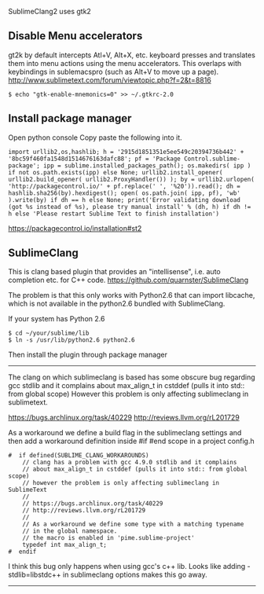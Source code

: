 
SublimeClang2 uses gtk2

Disable Menu accelerators 
-------------------------------
gt2k by default intercepts Atl+V, Alt+X, etc. keyboard presses
and translates them into menu actions using the menu accelerators. This overlaps with keybindings in sublemacspro (such as Alt+V to move up a page). http://www.sublimetext.com/forum/viewtopic.php?f=2&t=8816

```
$ echo "gtk-enable-mnemonics=0" >> ~/.gtkrc-2.0
```

Install package manager
-------------------------------
Open python console
Copy paste the following into it.

```
import urllib2,os,hashlib; h = '2915d1851351e5ee549c20394736b442' + '8bc59f460fa1548d1514676163dafc88'; pf = 'Package Control.sublime-package'; ipp = sublime.installed_packages_path(); os.makedirs( ipp ) if not os.path.exists(ipp) else None; urllib2.install_opener( urllib2.build_opener( urllib2.ProxyHandler()) ); by = urllib2.urlopen( 'http://packagecontrol.io/' + pf.replace(' ', '%20')).read(); dh = hashlib.sha256(by).hexdigest(); open( os.path.join( ipp, pf), 'wb' ).write(by) if dh == h else None; print('Error validating download (got %s instead of %s), please try manual install' % (dh, h) if dh != h else 'Please restart Sublime Text to finish installation')
```

https://packagecontrol.io/installation#st2

SublimeClang
-------------------------------

This is clang based plugin that provides an "intellisense", i.e. auto completion etc. for C++ code. https://github.com/quarnster/SublimeClang

The problem is that this only works with Python2.6 that can import libcache, which is not available in the python2.6 bundled with SublimeClang.

If your system has Python 2.6

```
$ cd ~/your/sublime/lib
$ ln -s /usr/lib/python2.6 python2.6
```

Then install the plugin through package manager

----------------------

The clang on which sublimeclang is based has some obscure bug regarding gcc stdlib
and it complains about max_align_t in cstddef (pulls it into std:: from global scope)
However this problem is only affecting sublimeclang in sublimetext.

https://bugs.archlinux.org/task/40229
http://reviews.llvm.org/rL201729

As a workaround we define a build flag in the sublimeclang settings
and then add a workaround definition inside #if #end scope in a project config.h

```
#  if defined(SUBLIME_CLANG_WORKAROUNDS)
    // clang has a problem with gcc 4.9.0 stdlib and it complains
    // about max_align_t in cstddef (pulls it into std:: from global scope)
    // however the problem is only affecting sublimeclang in SublimeText
    // 
    // https://bugs.archlinux.org/task/40229
    // http://reviews.llvm.org/rL201729
    //
    // As a workaround we define some type with a matching typename
    // in the global namespace. 
    // the macro is enabled in 'pime.sublime-project'    
    typedef int max_align_t;
#  endif
```

I think this bug only happens when using gcc's c++ lib. Looks like adding -stdlib=libstdc++ 
in sublimeclang options makes this go away.

----------------------



